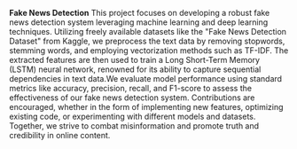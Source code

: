 **Fake News Detection**
This project focuses on developing a robust fake news detection system leveraging machine learning and deep learning techniques. Utilizing freely available datasets like the "Fake News Detection Dataset" from Kaggle, we preprocess the text data by removing stopwords, stemming words, and employing vectorization methods such as TF-IDF. 
The extracted features are then used to train a Long Short-Term Memory (LSTM) neural network, renowned for its ability to capture sequential dependencies in text data.We evaluate model performance using standard metrics like accuracy, precision, recall, and F1-score to assess the effectiveness of our fake news detection system. 
Contributions are encouraged, whether in the form of implementing new features, optimizing existing code, or experimenting with different models and datasets. 
Together, we strive to combat misinformation and promote truth and credibility in online content.
